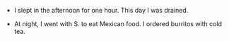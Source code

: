 - I slept in the afternoon for one hour. This day I was drained.

- At night, I went with S. to eat Mexican food. I ordered burritos with cold tea.
